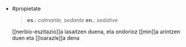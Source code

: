 - #propietate
  > **es.**: _calmante, sedante_
  > **en.**: _sedative_
  
  [[nerbio-eszitazio]]a lasaitzen duena, eta ondorioz [[min]]a arintzen duen eta [[loarazle]]a dena